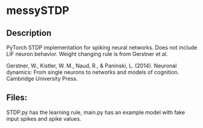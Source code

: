 # messySTDP
## Description

PyTorch STDP implementation for spiking neural networks. Does not include LIF neuron behavior. Weight changing rule is from Gerstner et al.

Gerstner, W., Kistler, W. M., Naud, R., & Paninski, L. (2014). Neuronal dynamics: From single neurons to networks and models of cognition. Cambridge University Press.

## Files:
STDP.py has the learning rule, main.py has an example model with fake input spikes and spike values.
